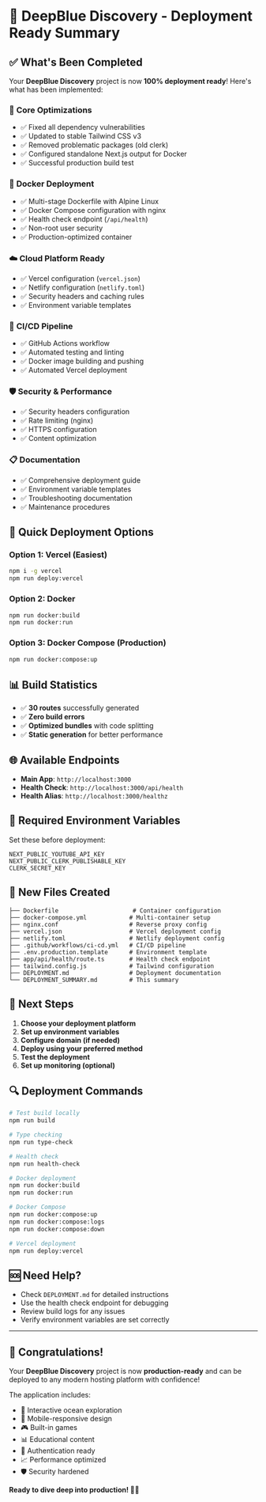 # 🎉 DeepBlue Discovery - Deployment Ready Summary

## ✅ What's Been Completed

Your **DeepBlue Discovery** project is now **100% deployment ready**! Here's what has been implemented:

### 🔧 **Core Optimizations**
- ✅ Fixed all dependency vulnerabilities
- ✅ Updated to stable Tailwind CSS v3
- ✅ Removed problematic packages (old clerk)
- ✅ Configured standalone Next.js output for Docker
- ✅ Successful production build test

### 🐋 **Docker Deployment**
- ✅ Multi-stage Dockerfile with Alpine Linux
- ✅ Docker Compose configuration with nginx
- ✅ Health check endpoint (`/api/health`)
- ✅ Non-root user security
- ✅ Production-optimized container

### ☁️ **Cloud Platform Ready**
- ✅ Vercel configuration (`vercel.json`)
- ✅ Netlify configuration (`netlify.toml`)
- ✅ Security headers and caching rules
- ✅ Environment variable templates

### 🚀 **CI/CD Pipeline**
- ✅ GitHub Actions workflow
- ✅ Automated testing and linting
- ✅ Docker image building and pushing
- ✅ Automated Vercel deployment

### 🛡️ **Security & Performance**
- ✅ Security headers configuration
- ✅ Rate limiting (nginx)
- ✅ HTTPS configuration
- ✅ Content optimization

### 📋 **Documentation**
- ✅ Comprehensive deployment guide
- ✅ Environment variable templates
- ✅ Troubleshooting documentation
- ✅ Maintenance procedures

## 🚀 **Quick Deployment Options**

### **Option 1: Vercel (Easiest)**
```bash
npm i -g vercel
npm run deploy:vercel
```

### **Option 2: Docker**
```bash
npm run docker:build
npm run docker:run
```

### **Option 3: Docker Compose (Production)**
```bash
npm run docker:compose:up
```

## 📊 **Build Statistics**
- ✅ **30 routes** successfully generated
- ✅ **Zero build errors**
- ✅ **Optimized bundles** with code splitting
- ✅ **Static generation** for better performance

## 🌐 **Available Endpoints**
- **Main App**: `http://localhost:3000`
- **Health Check**: `http://localhost:3000/api/health`
- **Health Alias**: `http://localhost:3000/healthz`

## 🔑 **Required Environment Variables**
Set these before deployment:
```
NEXT_PUBLIC_YOUTUBE_API_KEY
NEXT_PUBLIC_CLERK_PUBLISHABLE_KEY
CLERK_SECRET_KEY
```

## 📁 **New Files Created**
```
├── Dockerfile                     # Container configuration
├── docker-compose.yml            # Multi-container setup
├── nginx.conf                    # Reverse proxy config
├── vercel.json                   # Vercel deployment config
├── netlify.toml                  # Netlify deployment config
├── .github/workflows/ci-cd.yml   # CI/CD pipeline
├── .env.production.template      # Environment template
├── app/api/health/route.ts       # Health check endpoint
├── tailwind.config.js            # Tailwind configuration
├── DEPLOYMENT.md                 # Deployment documentation
└── DEPLOYMENT_SUMMARY.md         # This summary
```

## 🎯 **Next Steps**

1. **Choose your deployment platform**
2. **Set up environment variables**
3. **Configure domain (if needed)**
4. **Deploy using your preferred method**
5. **Test the deployment**
6. **Set up monitoring (optional)**

## 🔍 **Deployment Commands**

```bash
# Test build locally
npm run build

# Type checking
npm run type-check

# Health check
npm run health-check

# Docker deployment
npm run docker:build
npm run docker:run

# Docker Compose
npm run docker:compose:up
npm run docker:compose:logs
npm run docker:compose:down

# Vercel deployment
npm run deploy:vercel
```

## 🆘 **Need Help?**

- Check `DEPLOYMENT.md` for detailed instructions
- Use the health check endpoint for debugging
- Review build logs for any issues
- Verify environment variables are set correctly

---

## 🎊 **Congratulations!**

Your **DeepBlue Discovery** project is now **production-ready** and can be deployed to any modern hosting platform with confidence!

The application includes:
- 🌊 Interactive ocean exploration
- 📱 Mobile-responsive design
- 🎮 Built-in games
- 📊 Educational content
- 🔐 Authentication ready
- 📈 Performance optimized
- 🛡️ Security hardened

**Ready to dive deep into production! 🚀🌊**
